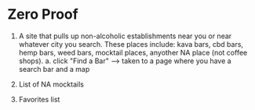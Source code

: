 # Zero Proof

1. A site that pulls up non-alcoholic establishments near you or near whatever city you search. These places include: kava bars, cbd bars, hemp bars, weed bars, mocktail places, anyother NA place (not coffee shops).
    a. click "Find a Bar" --> taken to a page where you have a search bar and a map


2. List of NA mocktails
3. Favorites list